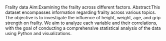 Frality data Aim:Examining the frailty across different factors.
Abstract:This dataset encompasses information regarding frailty across various topics. The objective is to investigate the influence of height, weight, age, and grip strength on frailty. We aim to analyze each variable and their correlations, with the goal of conducting a comprehensive statistical analysis of the data using Python and visualizations.
